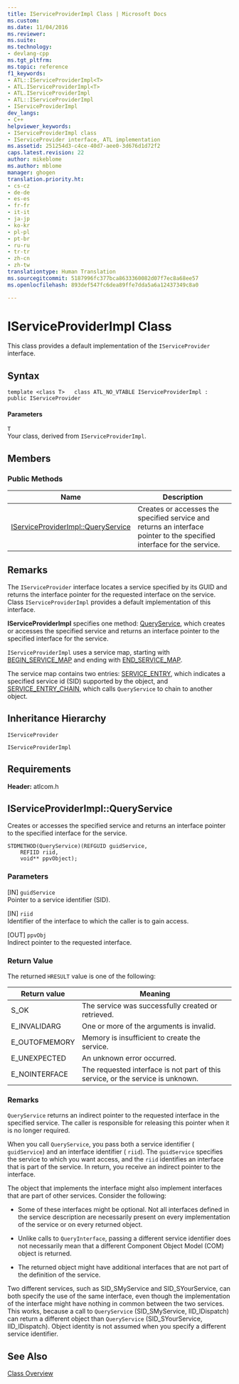 ```yaml
---
title: IServiceProviderImpl Class | Microsoft Docs
ms.custom: 
ms.date: 11/04/2016
ms.reviewer: 
ms.suite: 
ms.technology:
- devlang-cpp
ms.tgt_pltfrm: 
ms.topic: reference
f1_keywords:
- ATL::IServiceProviderImpl<T>
- ATL.IServiceProviderImpl<T>
- ATL.IServiceProviderImpl
- ATL::IServiceProviderImpl
- IServiceProviderImpl
dev_langs:
- C++
helpviewer_keywords:
- IServiceProviderImpl class
- IServiceProvider interface, ATL implementation
ms.assetid: 251254d3-c4ce-40d7-aee0-3d676d1d72f2
caps.latest.revision: 22
author: mikeblome
ms.author: mblome
manager: ghogen
translation.priority.ht:
- cs-cz
- de-de
- es-es
- fr-fr
- it-it
- ja-jp
- ko-kr
- pl-pl
- pt-br
- ru-ru
- tr-tr
- zh-cn
- zh-tw
translationtype: Human Translation
ms.sourcegitcommit: 5187996fc377bca8633360082d07f7ec8a68ee57
ms.openlocfilehash: 893def547fc6dea89ffe7dda5a6a12437349c8a0

---
```

# IServiceProviderImpl Class
This class provides a default implementation of the `IServiceProvider` interface.  
  
## Syntax  
  
```
template <class T>   class ATL_NO_VTABLE IServiceProviderImpl :  public IServiceProvider
```  
  
#### Parameters  
 `T`  
 Your class, derived from `IServiceProviderImpl`.  
  
## Members  
  
### Public Methods  
  
|Name|Description|  
|----------|-----------------|  
|[IServiceProviderImpl::QueryService](#iserviceproviderimpl__queryservice)|Creates or accesses the specified service and returns an interface pointer to the specified interface for the service.|  
  
## Remarks  
 The `IServiceProvider` interface locates a service specified by its GUID and returns the interface pointer for the requested interface on the service. Class `IServiceProviderImpl` provides a default implementation of this interface.  
  
 **IServiceProviderImpl** specifies one method: [QueryService](#iserviceproviderimpl__queryservice), which creates or accesses the specified service and returns an interface pointer to the specified interface for the service.  
  
 `IServiceProviderImpl` uses a service map, starting with [BEGIN_SERVICE_MAP](http://msdn.microsoft.com/library/3c6ae156-8776-4588-8227-2d234daec236) and ending with [END_SERVICE_MAP](http://msdn.microsoft.com/library/9a35d02a-014c-413a-bb0b-bcca11ab45a6).  
  
 The service map contains two entries: [SERVICE_ENTRY](http://msdn.microsoft.com/library/e65ff9cc-15e8-41cf-b686-f99eb6686ca9), which indicates a specified service id (SID) supported by the object, and [SERVICE_ENTRY_CHAIN](http://msdn.microsoft.com/library/09be4ce4-3ccd-4ff2-a95e-a9d5275354c1), which calls `QueryService` to chain to another object.  
  
## Inheritance Hierarchy  
 `IServiceProvider`  
  
 `IServiceProviderImpl`  
  
## Requirements  
 **Header:** atlcom.h  
  
##  <a name="iserviceproviderimpl__queryservice"></a>  IServiceProviderImpl::QueryService  
 Creates or accesses the specified service and returns an interface pointer to the specified interface for the service.  
  
```
STDMETHOD(QueryService)(REFGUID guidService,
    REFIID riid,
    void** ppvObject);
```  
  
### Parameters  
 [IN] `guidService`  
 Pointer to a service identifier (SID).  
  
 [IN] `riid`  
 Identifier of the interface to which the caller is to gain access.  
  
 [OUT] `ppvObj`  
 Indirect pointer to the requested interface.  
  
### Return Value  
 The returned `HRESULT` value is one of the following:  
  
|Return value|Meaning|  
|------------------|-------------|  
|S_OK|The service was successfully created or retrieved.|  
|E_INVALIDARG|One or more of the arguments is invalid.|  
|E_OUTOFMEMORY|Memory is insufficient to create the service.|  
|E_UNEXPECTED|An unknown error occurred.|  
|E_NOINTERFACE|The requested interface is not part of this service, or the service is unknown.|  
  
### Remarks  
 `QueryService` returns an indirect pointer to the requested interface in the specified service. The caller is responsible for releasing this pointer when it is no longer required.  
  
 When you call `QueryService`, you pass both a service identifier ( `guidService`) and an interface identifier ( `riid`). The `guidService` specifies the service to which you want access, and the `riid` identifies an interface that is part of the service. In return, you receive an indirect pointer to the interface.  
  
 The object that implements the interface might also implement interfaces that are part of other services. Consider the following:  
  
-   Some of these interfaces might be optional. Not all interfaces defined in the service description are necessarily present on every implementation of the service or on every returned object.  
  
-   Unlike calls to `QueryInterface`, passing a different service identifier does not necessarily mean that a different Component Object Model (COM) object is returned.  
  
-   The returned object might have additional interfaces that are not part of the definition of the service.  
  
 Two different services, such as SID_SMyService and SID_SYourService, can both specify the use of the same interface, even though the implementation of the interface might have nothing in common between the two services. This works, because a call to `QueryService` (SID_SMyService, IID_IDispatch) can return a different object than `QueryService` (SID_SYourService, IID_IDispatch). Object identity is not assumed when you specify a different service identifier.  
  
## See Also  
 [Class Overview](../../atl/atl-class-overview.md)



<!--HONumber=Jan17_HO2-->



